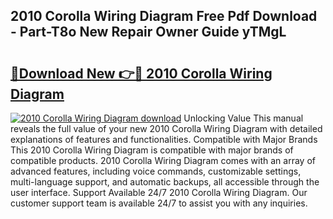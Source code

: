 ## 2010 Corolla Wiring Diagram Free Pdf Download - Part-T8o New Repair Owner Guide yTMgL

# <h2><a href="http://dfovvv.blite.top/?on=2010+Corolla+Wiring+Diagram">🔗Download New 👉🔴 2010 Corolla Wiring Diagram</a></h2>

[![2010 Corolla Wiring Diagram download](https://i.imgur.com/lujVjoI.png)](http://dfovvv.blite.top/?on=2010+Corolla+Wiring+Diagram)
Unlocking Value This manual reveals the full value of your new 2010 Corolla Wiring Diagram with detailed explanations of features and functionalities. Compatible with Major Brands This 2010 Corolla Wiring Diagram is compatible with major brands of compatible products. 2010 Corolla Wiring Diagram comes with an array of advanced features, including voice commands, customizable settings, multi-language support, and automatic backups, all accessible through the user interface. Support Available 24/7 2010 Corolla Wiring Diagram. Our customer support team is available 24/7 to assist you with any inquiries.
